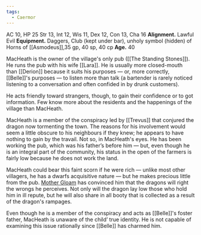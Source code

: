 ```yaml
---
tags:
  - Caermor
---
```

AC 10, HP 25
Str 13, Int 12, Wis 11, Dex 12, Con 13, Cha 16 
**Alignment.** Lawful Evil
**Equipment.** Daggers, Club (kept under bar), unholy symbol (hidden) of Horns of [[Asmodeus]],35 gp, 40 sp, 40 cp
**Age.** 40

MacHeath is the owner of the village's only pub ([[The Standing Stones]]).  He runs the pub with his wife [[Lara]]. He is usually more closed-mouth than [[Derion]]  because it suits his purposes — or, more correctly, [[Belle]]'s purposes — to listen  more than talk (a bartender is rarely noticed listening to a conversation and often confided in by drunk customers). 

He acts friendly toward strangers, though, to gain their confidence or to got information. Few know more about the residents and the happenings of the village than MacHeath.

MacHeath is a member of the conspiracy led by [[Trevus]] that conjured the dragon now tormenting the town. The reasons for his involvement would seem a little obscure to his neighbours if they knew; he appears to have nothing to gain by the travail. Not so, in MacHeath's eyes. He has been working the pub, which was his father’s before him — but, even though he is an integral part of the community, his status in the open of the farmers is fairly low because he does not work the land.

MacHeath could bear this faint scorn if he were rich — unlike most other villagers, he has a dwarfs acquisitive nature — but he makes precious little from the pub. [Mother Gloam](Mother%20Gloam.md) has convinced him that the dragons will right the wrongs he perceives. Not only will the dragon lay low those who hold him in ill repute, but he will also share in all booty that is collected as a result of the dragon's rampages.

Even though he is a member of the conspiracy and acts as [[Belle]]'s foster father, MacHeath is unaware of the child’ true identity. He is not capable of examining this issue rationally since [[Belle]] has charmed him. 